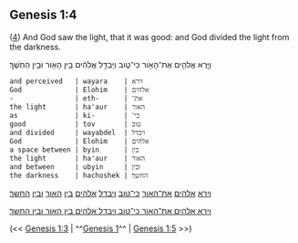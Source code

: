 ## Genesis 1:4

([4](http://biblehub.com/text/genesis/1-4.htm)) And God saw the light, that it was good: and God divided the light from the darkness.

וַיַּ֧רְא אֱלֹהִ֛ים אֶת־הָאֹ֖ור כִּי־טֹ֑וב וַיַּבְדֵּ֣ל אֱלֹהִ֔ים בֵּ֥ין הָאֹ֖ור וּבֵ֥ין הַחֹֽשֶׁךְ׃

	and perceived   | wayara    | וירא
	God             | Elohim    | אלהים
	-               | eth-      | את־
	the light       | ha'aur    | האור
	as              | ki-       | כי־
	good            | tov       | טוב
	and divided     | wayabdel  | ויבדל
	God             | Elohim    | אלהים
	a space between | byin      | בין
	the light       | ha'aur    | האור
	and between     | ubyin     | ובין
	the darkness    | hachoshek | החשך׃

[וירא](/keys/VIRA) [אלהים](/keys/ALHIM) [את־האור](/keys/ATh-HAVR) [כי־טוב](/keys/KI-TVB) [ויבדל](/keys/VIBDL) [אלהים](/keys/ALHIM) [בין](/keys/BIN) [האור](/keys/HAVR) [ובין](/keys/VBIN) [החשך](/keys/HChShK)׃

[וירא אלהים את־האור כי־טוב ויבדל אלהים בין האור ובין החשך](/keys/VIRA.ALHIM.ATh-HAVR.KI-TVB.VIBDL.ALHIM.BIN.HAVR.VBIN.HChShK)׃

(<< [Genesis 1:3](/genesis/1/3) | ^^[Genesis 1](/genesis/1)^^ | [Genesis 1:5](/genesis/1/5) >>)
